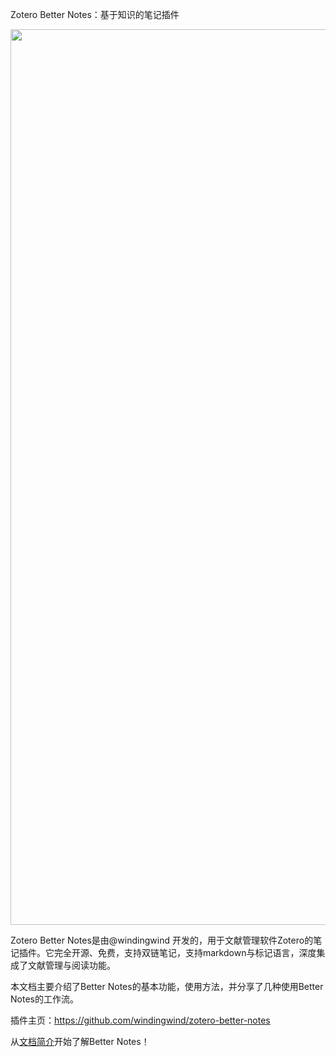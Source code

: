 Zotero Better Notes：基于知识的笔记插件

<img src="https://cdn.nlark.com/yuque/0/2022/png/32594373/1662106907491-e4486545-eb26-4018-ad5d-fbf1998d73b8.png" width="1433" id="ub3108900" class="ne-image">

Zotero Better Notes是由@windingwind 开发的，用于文献管理软件Zotero的笔记插件。它完全开源、免费，支持双链笔记，支持markdown与标记语言，深度集成了文献管理与阅读功能。

本文档主要介绍了Better Notes的基本功能，使用方法，并分享了几种使用Better Notes的工作流。

插件主页：https://github.com/windingwind/zotero-better-notes

从[文档简介](https://zotero.yuque.com/books/share/f3fe159f-956c-4f10-ade3-c87559cacb60/biigg4)开始了解Better Notes！
